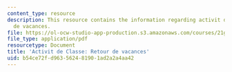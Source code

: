 ```yaml
---
content_type: resource
description: This resource contains the information regarding activit de Classe retour
  de vacances.
file: https://ol-ocw-studio-app-production.s3.amazonaws.com/courses/21g-302-french-ii-fall-2004/b54ce72fd963562481901ad2a2a4aa42_MIT21G_302_F04_Classe_Z2.pdf
file_type: application/pdf
resourcetype: Document
title: 'Activit de Classe: Retour de vacances'
uid: b54ce72f-d963-5624-8190-1ad2a2a4aa42
---
```

